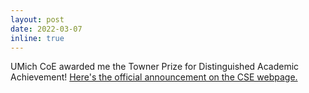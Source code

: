 ```yaml
---
layout: post
date: 2022-03-07
inline: true
---
```


UMich CoE awarded me the Towner Prize for Distinguished Academic Achievement! [Here's the official announcement on the CSE webpage.](https://cse.engin.umich.edu/stories/ian-neal-awarded-towner-prize-for-distinguished-academic-achievement)
